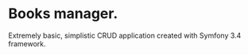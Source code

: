 Books manager.
=========

Extremely basic, simplistic CRUD application created with Symfony 3.4 framework.